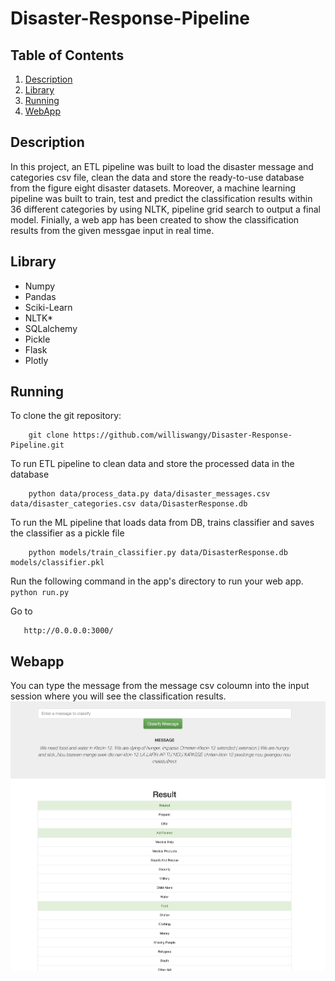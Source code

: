 # Disaster-Response-Pipeline
## Table of Contents
1. [Description](#description)
2. [Library](#Library)
3. [Running](#running)
4. [WebApp](#webapp)


<a name="descripton"></a>
## Description

In this project, an ETL pipeline was built to load the disaster message and categories csv file, clean the data and store the ready-to-use database from the figure eight disaster datasets.
Moreover, a machine learning pipeline was built to train, test and predict the classification results within 36 different categories by using NLTK, pipeline grid search to output a final model.
Finially, a web app has been created to show the classification results from the given messgae input in real time.

<a name="Library"></a>
## Library
* Numpy
* Pandas
* Sciki-Learn
* NLTK*
* SQLalchemy
* Pickle
* Flask
* Plotly

<a name="running"></a>
## Running
To clone the git repository:
```
    git clone https://github.com/williswangy/Disaster-Response-Pipeline.git
```

 To run ETL pipeline to clean data and store the processed data in the database
```
    python data/process_data.py data/disaster_messages.csv data/disaster_categories.csv data/DisasterResponse.db
```

 To run the ML pipeline that loads data from DB, trains classifier and saves the classifier as a pickle file
```
    python models/train_classifier.py data/DisasterResponse.db models/classifier.pkl
```
 Run the following command in the app's directory to run your web app.
    `python run.py`

 Go to
 ```
    http://0.0.0.0:3000/
 ```

<a name="webapp"></a>
## Webapp
You can type the message from the message csv coloumn into the input session where you will see the classification results.
![image info](./screenshots/photo.png)
 
